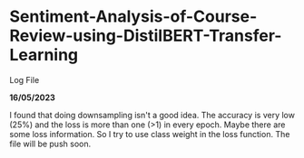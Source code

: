 # Sentiment-Analysis-of-Course-Review-using-DistilBERT-Transfer-Learning

Log File

**16/05/2023**

I found that doing downsampling isn't a good idea. The accuracy is very low (25%) and the loss is more than one (>1) in every epoch. Maybe there are some loss information. So I try to use class weight in the loss function. The file will be push soon.
